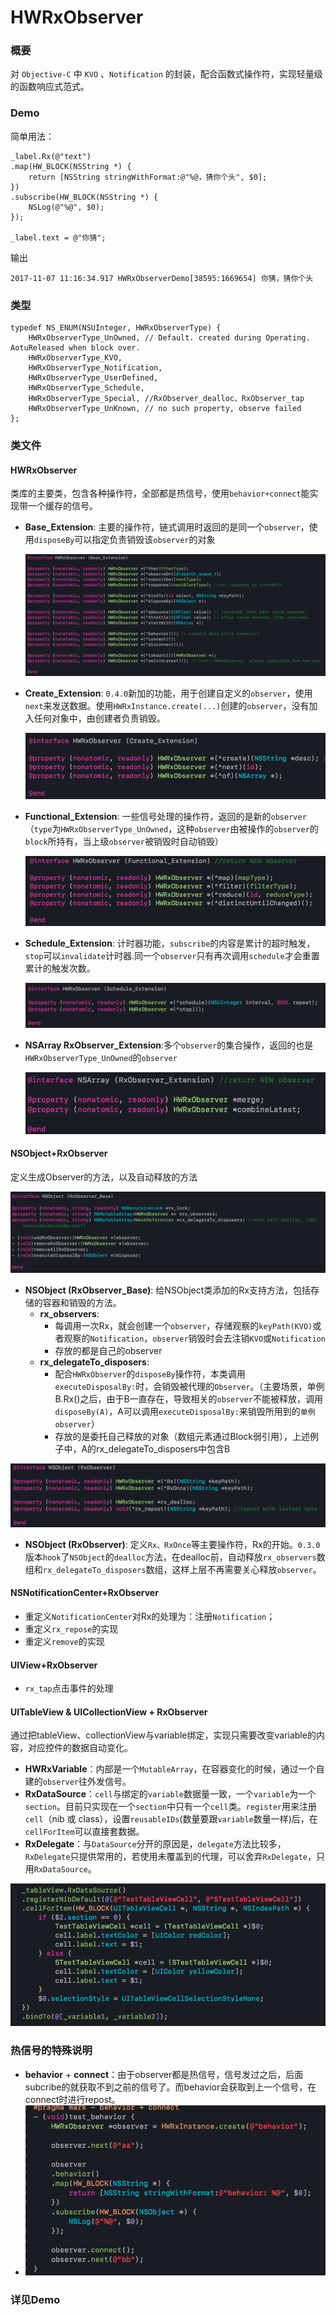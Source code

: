# HWRxObserver
### 概要
对 ```Objective-C``` 中 ```KVO``` 、```Notification``` 的封装，配合函数式操作符，实现轻量级的函数响应式范式。

### Demo
简单用法：
```
_label.Rx(@"text")
.map(HW_BLOCK(NSString *) {
    return [NSString stringWithFormat:@"%@，猜你个头", $0];
})
.subscribe(HW_BLOCK(NSString *) {
    NSLog(@"%@", $0);
});

_label.text = @"你猜";
```
输出
```
2017-11-07 11:16:34.917 HWRxObserverDemo[38595:1669654] 你猜，猜你个头
```

### 类型
```
typedef NS_ENUM(NSUInteger, HWRxObserverType) {
    HWRxObserverType_UnOwned, // Default. created during Operating. AotuReleased when block over.
    HWRxObserverType_KVO,
    HWRxObserverType_Notification,
    HWRxObserverType_UserDefined,
    HWRxObserverType_Schedule,
    HWRxObserverType_Special, //RxObserver_dealloc、RxObserver_tap
    HWRxObserverType_UnKnown, // no such property, observe failed
};
```


### 类文件

#### HWRxObserver
类库的主要类，包含各种操作符，全部都是热信号，使用```behavior+connect```能实现带一个缓存的信号。

- **Base_Extension**: 主要的操作符，链式调用时返回的是同一个```observer```，使用```disposeBy```可以指定负责销毁该```observer```的对象

    ![](https://raw.githubusercontent.com/chunzhiying/Resource/master/YNote/observer_code_1.png)

- **Create_Extension**: ```0.4.0```新加的功能，用于创建自定义的```observer```，使用```next```来发送数据。使用```HWRxInstance.create(...)```创建的```observer```，没有加入任何对象中，由创建者负责销毁。

    ![](https://raw.githubusercontent.com/chunzhiying/Resource/master/YNote/observer_code_5.png)
    
- **Functional_Extension**: 一些信号处理的操作符，返回的是新的```observer```（```type```为```HWRxObserverType_UnOwned```，这种```observer```由被操作的```observer```的```block```所持有，当上级```observer```被销毁时自动销毁）

    ![](https://raw.githubusercontent.com/chunzhiying/Resource/master/YNote/observer_code_2.png)
    
- **Schedule_Extension**: 计时器功能，```subscribe```的内容是累计的超时触发，```stop```可以```invalidate```计时器.同一个```observer```只有再次调用```schedule```才会重置累计的触发次数。

    ![](https://raw.githubusercontent.com/chunzhiying/Resource/master/YNote/observer_code_3.png)
    
- **NSArray RxObserver_Extension**:多个```observer```的集合操作，返回的也是```HWRxObserverType_UnOwned```的```observer```

    ![](https://raw.githubusercontent.com/chunzhiying/Resource/master/YNote/observer_code_4.png)

#### NSObject+RxObserver
定义生成Observer的方法，以及自动释放的方法

 ![](https://raw.githubusercontent.com/chunzhiying/Resource/master/YNote/observer_code_6.png)

- **NSObject (RxObserver_Base)**: 给NSObject类添加的Rx支持方法，包括存储的容器和销毁的方法。
	- **rx_observers**: 
	    - 每调用一次Rx，就会创建一个```observer```，存储观察的```keyPath(KVO)```或者观察的```Notification```，```observer```销毁时会去注销```KVO```或```Notification```
	    - 存放的都是自己的observer
	- **rx_delegateTo_disposers**:
	    - 配合```HWRxObserver```的```disposeBy```操作符，本类调用```executeDisposalBy:```时，会销毁被代理的```Observer```。（主要场景，单例B.Rx()之后，由于B一直存在，导致相关的```observer```不能被释放，调用```disposeBy(A)```，A可以调用```executeDisposalBy:```来销毁所用到的```单例observer```）
	    - 存放的是委托自己释放的对象（数组元素通过Block弱引用），上述例子中，A的rx_delegateTo_disposers中包含B

 ![](https://raw.githubusercontent.com/chunzhiying/Resource/master/YNote/observer_code_7.png)

- **NSObject (RxObserver)**: 定义```Rx、RxOnce```等主要操作符，Rx的开始。```0.3.0```版本```hook```了```NSObject```的```dealloc```方法，在dealloc前，自动释放```rx_observers```数组和```rx_delegateTo_disposers```数组，这样上层不再需要关心释放```observer```。

#### NSNotificationCenter+RxObserver
- 重定义```NotificationCenter```对Rx的处理为：注册```Notification```；
- 重定义```rx_repose```的实现
- 重定义```remove```的实现

#### UIView+RxObserver
- ```rx_tap```点击事件的处理

#### UITableView & UICollectionView + RxObserver
通过把tableView、collectionView与variable绑定，实现只需要改变variable的内容，对应控件的数据自动变化。

- **HWRxVariable**：内部是一个```MutableArray```，在容器变化的时候，通过一个自建的```observer```往外发信号。
- **RxDataSource**：```cell```与绑定的```variable```数据量一致，一个```variable```为一个```section```。目前只实现在一个```section```中只有一个```cell```类。```register```用来注册```cell```（nib 或 class），设置```reusableIDs```(数量要跟```variable```数量一样)后，在```cellForItem```可以直接套数据。
- **RxDelegate**：与```DataSource```分开的原因是，```delegate```方法比较多，```RxDelegate```只提供常用的，若使用未覆盖到的代理，可以舍弃```RxDelegate```，只用```RxDataSource```。

![](https://raw.githubusercontent.com/chunzhiying/Resource/master/YNote/observer_code_10.png)

### 热信号的特殊说明
- **behavior** + **connect**：由于observer都是热信号，信号发过之后，后面subcribe的就获取不到之前的信号了。而behavior会获取到上一个信号，在connect时进行repost。
- 
     ![](https://raw.githubusercontent.com/chunzhiying/Resource/master/YNote/observer_code_14.png)

### 详见Demo


